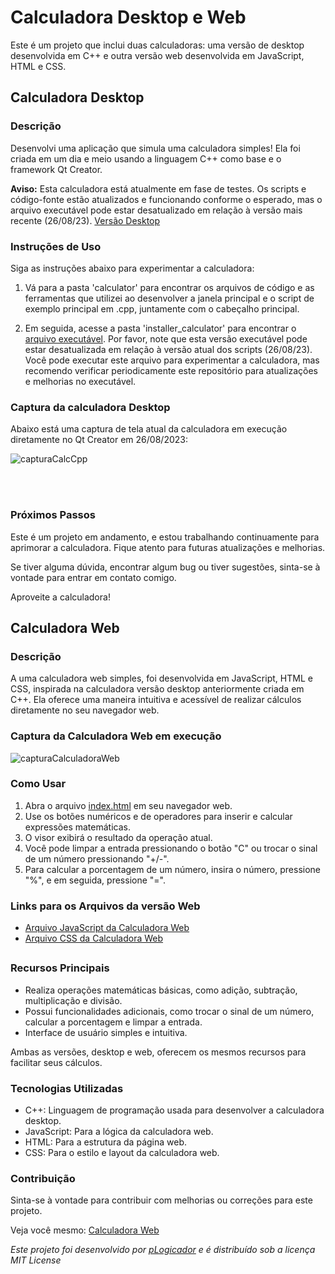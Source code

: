 # Calculadora Desktop e Web

Este é um projeto que inclui duas calculadoras: uma versão de desktop desenvolvida em C++ e outra versão web desenvolvida em JavaScript, HTML e CSS.

## Calculadora Desktop

### Descrição

Desenvolvi uma aplicação que simula uma calculadora simples! Ela foi criada em um dia e meio usando a linguagem C++ como base e o framework Qt Creator.

**Aviso:** Esta calculadora está atualmente em fase de testes. Os scripts e código-fonte estão atualizados e funcionando conforme o esperado, mas o arquivo executável pode estar desatualizado em relação à versão mais recente (26/08/23). [Versão Desktop](https://github.com/pLogicador/Calculadora/tree/main/calculator)

### Instruções de Uso

Siga as instruções abaixo para experimentar a calculadora:

1. Vá para a pasta 'calculator' para encontrar os arquivos de código e as ferramentas que utilizei ao desenvolver a janela principal e o script de exemplo principal em .cpp, juntamente com o cabeçalho principal.

2. Em seguida, acesse a pasta 'installer_calculator' para encontrar o [arquivo executável](https://github.com/pLogicador/Calculadora/tree/main/instalador_calculator). Por favor, note que esta versão executável pode estar desatualizada em relação à versão atual dos scripts (26/08/23). Você pode executar este arquivo para experimentar a calculadora, mas recomendo verificar periodicamente este repositório para atualizações e melhorias no executável.

### Captura da calculadora Desktop 

Abaixo está uma captura de tela atual da calculadora em execução diretamente no Qt Creator em 26/08/2023:


![capturaCalcCpp](https://github.com/pLogicador/Calculadora/assets/113561981/d3cadd52-ee15-45ee-b62b-59da5a52fce1) 


<br><br>
### Próximos Passos

Este é um projeto em andamento, e estou trabalhando continuamente para aprimorar a calculadora. Fique atento para futuras atualizações e melhorias.

Se tiver alguma dúvida, encontrar algum bug ou tiver sugestões, sinta-se à vontade para entrar em contato comigo.

Aproveite a calculadora!


## Calculadora Web

### Descrição

A uma calculadora web simples, foi desenvolvida em JavaScript, HTML e CSS, inspirada na calculadora versão desktop anteriormente criada em C++. Ela oferece uma maneira intuitiva e acessível de realizar cálculos diretamente no seu navegador web.

### Captura da Calculadora Web em execução

![capturaCalculadoraWeb](https://github.com/pLogicador/Calculadora/assets/113561981/3a51cc56-2e1e-45ff-8a1f-86bdce08c6e1)


### Como Usar

1. Abra o arquivo [index.html](https://github.com/pLogicador/Calculadora/blob/main/index.html) em seu navegador web.
2. Use os botões numéricos e de operadores para inserir e calcular expressões matemáticas.
3. O visor exibirá o resultado da operação atual.
4. Você pode limpar a entrada pressionando o botão "C" ou trocar o sinal de um número pressionando "+/-".
5. Para calcular a porcentagem de um número, insira o número, pressione "%", e em seguida, pressione "=".

### Links para os Arquivos da versão Web

- [Arquivo JavaScript da Calculadora Web](https://github.com/pLogicador/Calculadora/blob/main/js/script.js)
- [Arquivo CSS da Calculadora Web](https://github.com/pLogicador/Calculadora/blob/main/styles/style.css)



## 

### Recursos Principais

- Realiza operações matemáticas básicas, como adição, subtração, multiplicação e divisão.
- Possui funcionalidades adicionais, como trocar o sinal de um número, calcular a porcentagem e limpar a entrada.
- Interface de usuário simples e intuitiva.

Ambas as versões, desktop e web, oferecem os mesmos recursos para facilitar seus cálculos.


### Tecnologias Utilizadas

- C++: Linguagem de programação usada para desenvolver a calculadora desktop.
- JavaScript: Para a lógica da calculadora web.
- HTML: Para a estrutura da página web.
- CSS: Para o estilo e layout da calculadora web.

### Contribuição

Sinta-se à vontade para contribuir com melhorias ou correções para este projeto.

Veja você mesmo: [Calculadora Web](https://plogicador.github.io/Calculadora/)

*Este projeto foi desenvolvido por [pLogicador](https://github.com/pLogicador) e é distribuído sob a licença MIT License*
